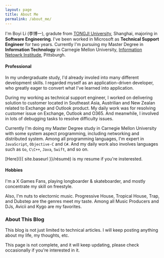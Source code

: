 ```yaml
---
layout: page
title: About Me
permalink: /about_me/
---
```


I'm Boyi Li (李博一), gradute from [TONGJI University](http://www.tongji.edu.cn/english/), Shanghai, majoring in **Software Engineering**. I've been worked in Microsoft as **Technical Support Engineer** for two years. Currently I'm pursuing my Master Degree in **Information Technology** in Carnegie Mellon University, [Information Netowrk Institude](http://www.ini.cmu.edu/), Pittsburgh.

<h4>Professional</h4>

In my undergraduate study, I'd already involed into many different development skills. I regarded myself as an application-driven developer, who greatly eager to convert what I've learned into application.

During my working as technical support engineer, I worked on delivering solution to customer located in Southeast Asia, Austrilian and New Zealan related to Exchange and Outlook product. My daily work was for resolving customer issue on Exchange, Outlook and O365. And meanwhile, I involved in lots of debugging tasks to resolve difficulty issues.

Currently I'm doing my Master Degree study in Carnegie Mellon University with some system aspect programming, including networking and distributed system. Among all programming languages, I'm expert in `JavaScript`, `Objective-C` and `C#`. And my daily work also involves languages such as `Go`, `C\C++`, `Java`, `Swift`, and so on.

[Here]({{ site.baseurl }}/résumé) is my resume if you're insterested.

<h4>Hobbies</h4>

I'm a X Games Fans, playing longboarder & skateboarder, and mostly concentrate my skill on freestyle.

Also, I'm nuts to electornic music. Progressive House, Tropical House, Trap, and Dubstep are the genres meet my taste. Among all Music Producers and DJs, Avicii and Kygo are my favorites.


<h3>About This Blog</h3>

This blog is not just limited to technical articles. I will keep posting anything about my life, my thoughts, etc.

<div class="bl-note">
	This page is not complete, and it will keep updating, please check occasionally if you're interested in it.
</div>